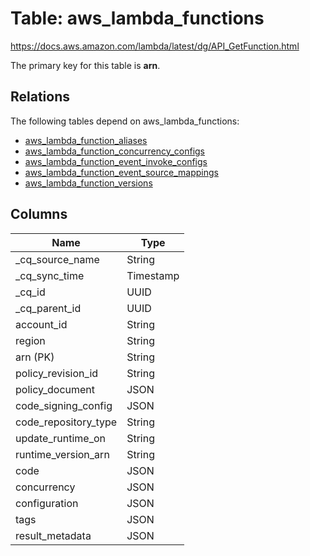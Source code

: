 # Table: aws_lambda_functions

https://docs.aws.amazon.com/lambda/latest/dg/API_GetFunction.html

The primary key for this table is **arn**.

## Relations

The following tables depend on aws_lambda_functions:
  - [aws_lambda_function_aliases](aws_lambda_function_aliases.md)
  - [aws_lambda_function_concurrency_configs](aws_lambda_function_concurrency_configs.md)
  - [aws_lambda_function_event_invoke_configs](aws_lambda_function_event_invoke_configs.md)
  - [aws_lambda_function_event_source_mappings](aws_lambda_function_event_source_mappings.md)
  - [aws_lambda_function_versions](aws_lambda_function_versions.md)

## Columns

| Name          | Type          |
| ------------- | ------------- |
|_cq_source_name|String|
|_cq_sync_time|Timestamp|
|_cq_id|UUID|
|_cq_parent_id|UUID|
|account_id|String|
|region|String|
|arn (PK)|String|
|policy_revision_id|String|
|policy_document|JSON|
|code_signing_config|JSON|
|code_repository_type|String|
|update_runtime_on|String|
|runtime_version_arn|String|
|code|JSON|
|concurrency|JSON|
|configuration|JSON|
|tags|JSON|
|result_metadata|JSON|